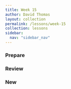 ```yaml
---
title: Week 15
author: David Thomas
layout: collection
permalink: /lessons/week-15
collection: lessons
sidebar:
  nav: "sidebar_nav"
---
```


### Prepare

### Review

### New
